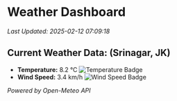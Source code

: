 
# Weather Dashboard

_Last Updated: 2025-02-12 07:09:18_

## Current Weather Data: (Srinagar, JK)
- **Temperature:** 8.2 °C ![Temperature Badge](https://img.shields.io/badge/Temperature-Low%20Temp-blue)
- **Wind Speed:** 3.4 km/h ![Wind Speed Badge](https://img.shields.io/badge/Wind%20Speed-Light%20Wind-blue)

*Powered by Open-Meteo API*
